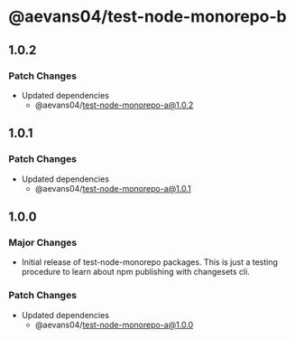 # @aevans04/test-node-monorepo-b

## 1.0.2

### Patch Changes

- Updated dependencies
  - @aevans04/test-node-monorepo-a@1.0.2

## 1.0.1

### Patch Changes

- Updated dependencies
  - @aevans04/test-node-monorepo-a@1.0.1

## 1.0.0

### Major Changes

- Initial release of test-node-monorepo packages.
  This is just a testing procedure to learn about npm publishing with changesets cli.

### Patch Changes

- Updated dependencies
  - @aevans04/test-node-monorepo-a@1.0.0
